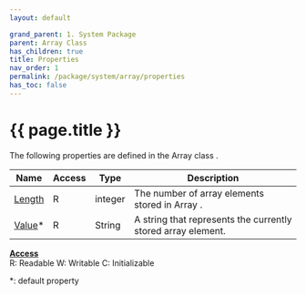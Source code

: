 ```yaml
---
layout: default

grand_parent: 1. System Package
parent: Array Class
has_children: true
title: Properties
nav_order: 1
permalink: /package/system/array/properties
has_toc: false
---
```

# {{ page.title }}


The following properties are defined in the Array class .

|Name       | Access | Type   | Description |
|----------	|--------|--------|-------------|
| [Length](/package/system/array/properties/length) | R      |integer |The number of array elements stored in Array .|
| [Value](/package/system/array/properties/value)* 	| R 	 |String  |A string that represents the currently stored array element.|

<u><b>Access</b></u><br>
R: Readable
W: Writable
C: Initializable


*: default property